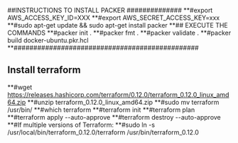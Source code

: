 
##INSTRUCTIONS TO INSTALL PACKER ##############
**#export AWS_ACCESS_KEY_ID=XXX
**#export AWS_SECRET_ACCESS_KEY=xxx
**#sudo apt-get update && sudo apt-get install packer
**## EXECUTE THE COMMANDS
**#packer init .
**#packer fmt .
**#packer validate .
**#packer build docker-ubuntu.pkr.hcl
**###############################################

## Install terraform
**#wget https://releases.hashicorp.com/terraform/0.12.0/terraform_0.12.0_linux_amd64.zip
**#unzip terraform_0.12.0_linux_amd64.zip
**#sudo mv terraform /usr/bin/
**#which terraform
**#terraform init
**#terraform plan
**#terraform apply --auto-approve
**#terraform destroy --auto-approve
**#If multiple versions of Terraform: 
**#sudo ln -s /usr/local/bin/terraform_0.12.0/terraform /usr/bin/terraform_0.12.0

